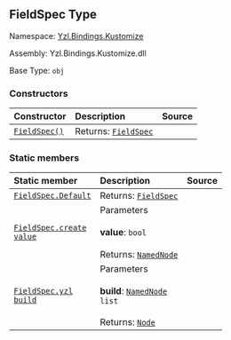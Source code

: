 ## FieldSpec Type

Namespace: [Yzl.Bindings.Kustomize](https://queil.github.io/yzl/reference/yzl-bindings-kustomize)

Assembly: Yzl.Bindings.Kustomize.dll

Base Type: <code>obj</code>



### Constructors

Constructor | Description | Source
:--- | :--- | :---:
[<code><span>FieldSpec<span>()</span></span></code>](#(+.ctor+)) | Returns: <code><a href="https://queil.github.io/yzl/reference/yzl-bindings-kustomize-fieldspec">FieldSpec</a></code><br /> | &#32;


### Static members

Static member | Description | Source
:--- | :--- | :---:
[<code><span>FieldSpec.Default</span></code>](#Default) | Returns: <code><a href="https://queil.github.io/yzl/reference/yzl-bindings-kustomize-fieldspec">FieldSpec</a></code><br /> | &#32;
[<code><span>FieldSpec.create&#32;<span>value</span></span></code>](#create) | Parameters<br /><br />**value**: <code>bool</code><br /><br />Returns: <code><a href="https://queil.github.io/yzl/reference/yzl-core-yzl-namednode">NamedNode</a></code><br /> | &#32;
[<code><span>FieldSpec.yzl&#32;<span>build</span></span></code>](#yzl) | Parameters<br /><br />**build**: <code><span><a href="https://queil.github.io/yzl/reference/yzl-core-yzl-namednode">NamedNode</a>&#32;list</span></code><br /><br />Returns: <code><a href="https://queil.github.io/yzl/reference/yzl-core-yzl-node">Node</a></code><br /> | &#32;



